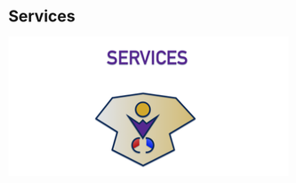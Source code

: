 # Services

![Services](https://github.com/indiewebconsulting/services/blob/master/8F050F2C-DFBE-49F1-BACD-669C092419ED.png)
